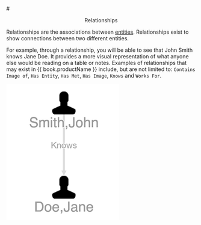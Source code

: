 #<center> Relationships </center>

Relationships are the associations between [entities](vertices.md). Relationships exist to show connections between two
different entities.

For example, through a relationship, you will be able to see that John Smith knows Jane Doe. It provides a more visual
representation of what anyone else would be reading on a table or notes. Examples of relationships that may exist in
{{ book.productName }}  include, but are not limited to: `Contains Image of`, `Has Entity`, `Has Met`, `Has Image`,
`Knows` and `Works For`.

<img src = images/entity-relationship.png width="300">
